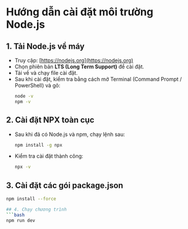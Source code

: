 # Hướng dẫn cài đặt môi trường Node.js

## 1. Tải Node.js về máy
- Truy cập: [https://nodejs.org](https://nodejs.org)
- Chọn phiên bản **LTS (Long Term Support)** để cài đặt.
- Tải về và chạy file cài đặt.
- Sau khi cài đặt, kiểm tra bằng cách mở Terminal (Command Prompt / PowerShell) và gõ:
  ```bash
  node -v
  npm -v

## 2. Cài đặt NPX toàn cục

- Sau khi đã có Node.js và npm, chạy lệnh sau:
  ```bash
  npm install -g npx


- Kiểm tra cài đặt thành công:
  ```bash
  npx -v

## 3. Cài đặt các gói package.json
  ```bash
  npm install --force

## 4. Chạy chương trình
  ```bash
  npm run dev
